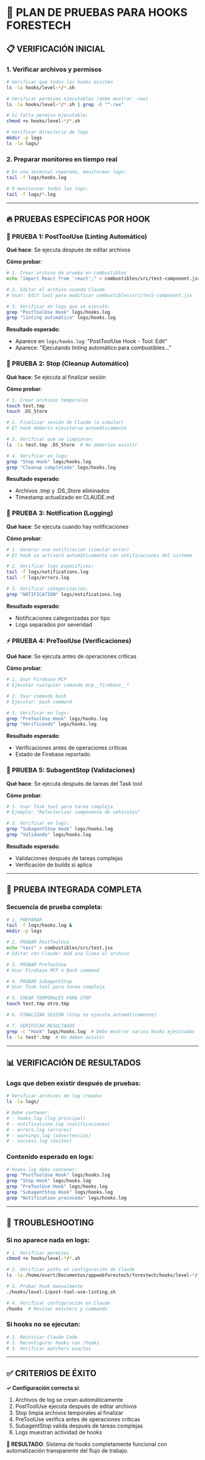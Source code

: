 # 🧪 PLAN DE PRUEBAS PARA HOOKS FORESTECH

## 📋 **VERIFICACIÓN INICIAL**

### **1. Verificar archivos y permisos**
```bash
# Verificar que todos los hooks existen
ls -la hooks/level-*/*.sh

# Verificar permisos ejecutables (debe mostrar -rwx)
ls -la hooks/level-*/*.sh | grep -E "^-rwx"

# Si falta permiso ejecutable:
chmod +x hooks/level-*/*.sh

# Verificar directorio de logs
mkdir -p logs
ls -la logs/
```

### **2. Preparar monitoreo en tiempo real**
```bash
# En una terminal separada, monitorear logs:
tail -f logs/hooks.log

# O monitorear todos los logs:
tail -f logs/*.log
```

---

## 🔥 **PRUEBAS ESPECÍFICAS POR HOOK**

### **🔧 PRUEBA 1: PostToolUse (Linting Automático)**

**Qué hace**: Se ejecuta después de editar archivos

**Cómo probar**:
```bash
# 1. Crear archivo de prueba en combustibles
echo "import React from 'react';" > combustibles/src/test-component.jsx

# 2. Editar el archivo usando Claude
# Usar: Edit tool para modificar combustibles/src/test-component.jsx

# 3. Verificar en logs que se ejecutó:
grep "PostToolUse Hook" logs/hooks.log
grep "linting automático" logs/hooks.log
```

**Resultado esperado**:
- Aparece en `logs/hooks.log`: "PostToolUse Hook - Tool: Edit"
- Aparece: "Ejecutando linting automático para combustibles..."

### **🛑 PRUEBA 2: Stop (Cleanup Automático)**

**Qué hace**: Se ejecuta al finalizar sesión

**Cómo probar**:
```bash
# 1. Crear archivos temporales
touch test.tmp
touch .DS_Store

# 2. Finalizar sesión de Claude (o simular)
# El hook debería ejecutarse automáticamente

# 3. Verificar que se limpiaron:
ls -la test.tmp .DS_Store  # No deberían existir

# 4. Verificar en logs:
grep "Stop Hook" logs/hooks.log
grep "Cleanup completado" logs/hooks.log
```

**Resultado esperado**:
- Archivos .tmp y .DS_Store eliminados
- Timestamp actualizado en CLAUDE.md

### **📢 PRUEBA 3: Notification (Logging)**

**Qué hace**: Se ejecuta cuando hay notificaciones

**Cómo probar**:
```bash
# 1. Generar una notificación (simular error)
# El hook se activará automáticamente con notificaciones del sistema

# 2. Verificar logs específicos:
tail -f logs/notifications.log
tail -f logs/errors.log

# 3. Verificar categorización:
grep "NOTIFICATION" logs/notifications.log
```

**Resultado esperado**:
- Notificaciones categorizadas por tipo
- Logs separados por severidad

### **⚡ PRUEBA 4: PreToolUse (Verificaciones)**

**Qué hace**: Se ejecuta antes de operaciones críticas

**Cómo probar**:
```bash
# 1. Usar Firebase MCP
# Ejecutar cualquier comando mcp__firebase__*

# 2. Usar comando bash
# Ejecutar: bash command

# 3. Verificar en logs:
grep "PreToolUse Hook" logs/hooks.log
grep "Verificando" logs/hooks.log
```

**Resultado esperado**:
- Verificaciones antes de operaciones críticas
- Estado de Firebase reportado

### **🤖 PRUEBA 5: SubagentStop (Validaciones)**

**Qué hace**: Se ejecuta después de tareas del Task tool

**Cómo probar**:
```bash
# 1. Usar Task tool para tarea compleja
# Ejemplo: "Refactorizar componente de vehículos"

# 2. Verificar en logs:
grep "SubagentStop Hook" logs/hooks.log
grep "Validando" logs/hooks.log
```

**Resultado esperado**:
- Validaciones después de tareas complejas
- Verificación de builds si aplica

---

## 🚀 **PRUEBA INTEGRADA COMPLETA**

### **Secuencia de prueba completa**:

```bash
# 1. PREPARAR
tail -f logs/hooks.log &
mkdir -p logs

# 2. PROBAR PostToolUse
echo "test" > combustibles/src/test.jsx
# Editar con Claude: Add una línea al archivo

# 3. PROBAR PreToolUse  
# Usar Firebase MCP o Bash command

# 4. PROBAR SubagentStop
# Usar Task tool para tarea compleja

# 5. CREAR TEMPORALES PARA STOP
touch test.tmp otro.tmp

# 6. FINALIZAR SESIÓN (Stop se ejecuta automáticamente)

# 7. VERIFICAR RESULTADOS
grep -c "Hook" logs/hooks.log  # Debe mostrar varios hooks ejecutados
ls -la test*.tmp  # No deben existir
```

---

## 📊 **VERIFICACIÓN DE RESULTADOS**

### **Logs que deben existir después de pruebas**:
```bash
# Verificar archivos de log creados
ls -la logs/

# Debe contener:
# - hooks.log (log principal)
# - notifications.log (notificaciones)
# - errors.log (errores)
# - warnings.log (advertencias)
# - success.log (éxitos)
```

### **Contenido esperado en logs**:
```bash
# hooks.log debe contener:
grep "PostToolUse Hook" logs/hooks.log
grep "Stop Hook" logs/hooks.log  
grep "PreToolUse Hook" logs/hooks.log
grep "SubagentStop Hook" logs/hooks.log
grep "Notification procesada" logs/hooks.log
```

---

## 🚨 **TROUBLESHOOTING**

### **Si no aparece nada en logs**:
```bash
# 1. Verificar permisos
chmod +x hooks/level-*/*.sh

# 2. Verificar paths en configuración de Claude
ls -la /home/evert/Documentos/appwebforestech/forestech/hooks/level-*/*.sh

# 3. Probar hook manualmente
./hooks/level-1/post-tool-use-linting.sh

# 4. Verificar configuración en Claude
/hooks  # Revisar matchers y commands
```

### **Si hooks no se ejecutan**:
```bash
# 1. Reiniciar Claude Code
# 2. Reconfigurar hooks con /hooks
# 3. Verificar matchers exactos
```

---

## ✅ **CRITERIOS DE ÉXITO**

**✓ Configuración correcta si**:
1. Archivos de log se crean automáticamente
2. PostToolUse ejecuta después de editar archivos
3. Stop limpia archivos temporales al finalizar
4. PreToolUse verifica antes de operaciones críticas
5. SubagentStop valida después de tareas complejas
6. Logs muestran actividad de hooks

**🎯 RESULTADO**: Sistema de hooks completamente funcional con automatización transparente del flujo de trabajo.